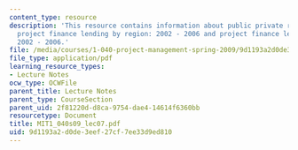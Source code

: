 ```yaml
---
content_type: resource
description: 'This resource contains information about public private responsibilities,
  project finance lending by region: 2002 - 2006 and project finance lending by sector:
  2002 - 2006.'
file: /media/courses/1-040-project-management-spring-2009/9d1193a2d0de3eef27cf7ee33d9ed810_MIT1_040s09_lec07.pdf
file_type: application/pdf
learning_resource_types:
- Lecture Notes
ocw_type: OCWFile
parent_title: Lecture Notes
parent_type: CourseSection
parent_uid: 2f81220d-d8ca-9754-dae4-14614f6360bb
resourcetype: Document
title: MIT1_040s09_lec07.pdf
uid: 9d1193a2-d0de-3eef-27cf-7ee33d9ed810
---
```

